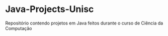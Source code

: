 # Java-Projects-Unisc
Repositório contendo projetos em Java feitos durante o curso de Ciência da Computação
